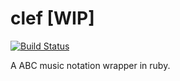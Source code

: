 clef [WIP]
====
[![Build Status](https://travis-ci.org/vjustov/clef.svg?branch=master)](https://travis-ci.org/vjustov/clef)

A ABC music notation wrapper in ruby.
